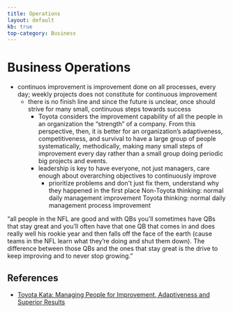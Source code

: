 ```yaml
---
title: Operations
layout: default
kb: true
top-category: Business
---
```


# Business Operations

- continuos improvement is improvement done on all processes, every day; weekly projects does not constitute 
  for continuous improvement
  - there is no finish line and since the future is unclear, once should strive for many small, continuous steps
    towards success
    - Toyota considers the improvement capability of all the people in an
    organization the “strength” of a company.
    From this perspective, then, it is better for an organization’s adaptiveness, competitiveness, and survival to have a large group of people systematically, methodically, making many small steps of improvement every
    day rather than a small group doing periodic big projects and events.
    - leadership is key to have everyone, not just managers, care enough about overarching objectives to 
      continuously improve
      - prioritize problems and don't just fix them, understand why they happened in the first place
      Non-Toyota thinking: normal daily management
      improvement
      Toyota thinking: normal daily management process
      improvement

“all people in the NFL are good and with QBs you’ll sometimes have QBs that stay great and you’ll often have that one QB that comes in and does really well his rookie year and then falls off the face of the earth (cause teams in the NFL learn what they’re doing and shut them down). The difference between those QBs and the ones that stay great is the drive to keep improving and to never stop growing.”

## References
* [Toyota Kata: Managing People for Improvement, Adaptiveness and Superior Results](https://www.amazon.com/Toyota-Kata-Managing-Improvement-Adaptiveness/dp/0071635238)

